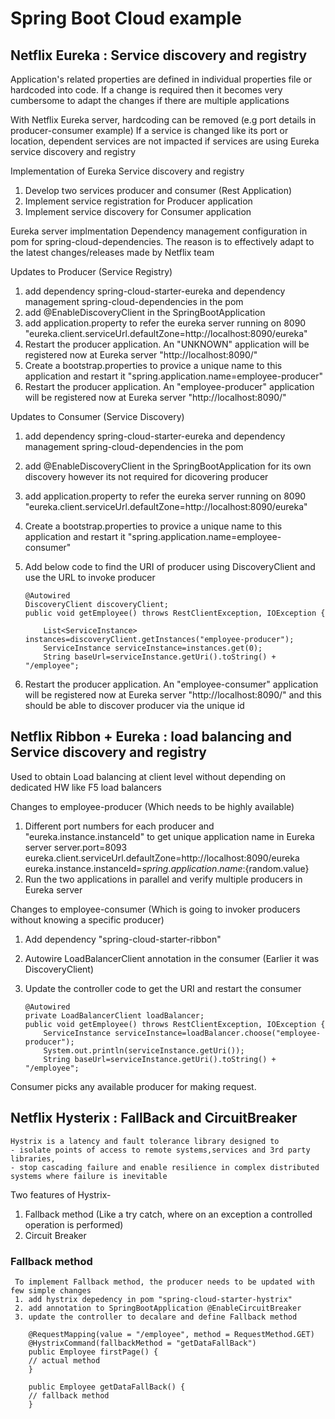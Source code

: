 # Spring Boot Cloud example

## Netflix Eureka : Service discovery and registry

 Application's related properties are defined in individual properties file or hardcoded into code. If a change is required then it becomes very cumbersome to adapt the changes if there are multiple applications
 
 With Netflix Eureka server, hardcoding can be removed (e.g port details in producer-consumer example)
 If a service is changed like its port or location, dependent services are not impacted if services are using Eureka service discovery and registry
 
Implementation of Eureka  Service discovery and registry
 1. Develop two services producer and consumer (Rest Application)
 2. Implement service registration for Producer application
 3. Implement service discovery for Consumer application
 
Eureka server implmentation
 Dependency management configuration in pom for spring-cloud-dependencies. The reason is to effectively adapt to the latest changes/releases made by Netflix team
 
Updates to Producer (Service Registry)
 1. add dependency spring-cloud-starter-eureka and dependency management spring-cloud-dependencies in the pom
 2. add @EnableDiscoveryClient in the SpringBootApplication
 3. add application.property to refer the eureka server running on 8090 "eureka.client.serviceUrl.defaultZone=http://localhost:8090/eureka"
 4. Restart the producer application. An "UNKNOWN" application will be registered now at Eureka server "http://localhost:8090/"
 5. Create a bootstrap.properties to provice a unique name to this application and restart it "spring.application.name=employee-producer"
 6. Restart the producer application. An "employee-producer" application will be registered now at Eureka server "http://localhost:8090/"

Updates to Consumer (Service Discovery) 
 1. add dependency spring-cloud-starter-eureka and dependency management spring-cloud-dependencies in the pom
 2. add @EnableDiscoveryClient in the SpringBootApplication for its own discovery however its not required for dicovering producer
 3. add application.property to refer the eureka server running on 8090 "eureka.client.serviceUrl.defaultZone=http://localhost:8090/eureka"
 4. Create a bootstrap.properties to provice a unique name to this application and restart it "spring.application.name=employee-consumer"
 5. Add below code to find the URI of producer using DiscoveryClient and use the URL to invoke producer
	 
	 	@Autowired
		DiscoveryClient discoveryClient;
		public void getEmployee() throws RestClientException, IOException {
		
			List<ServiceInstance> instances=discoveryClient.getInstances("employee-producer");
			ServiceInstance serviceInstance=instances.get(0);			
			String baseUrl=serviceInstance.getUri().toString() + "/employee";
			
 6. Restart the producer application. An "employee-consumer" application will be registered now at Eureka server "http://localhost:8090/" and this should be able to discover producer via the unique id
 
## Netflix Ribbon + Eureka : load balancing and Service discovery and registry

Used to obtain Load balancing at client level without depending on dedicated HW like F5 load balancers

Changes to employee-producer (Which needs to be highly available)
 1. Different port numbers for each producer and "eureka.instance.instanceId" to get unique application name in Eureka server
	server.port=8093
	eureka.client.serviceUrl.defaultZone=http://localhost:8090/eureka
	eureka.instance.instanceId=${spring.application.name}:${random.value}
 2. Run the two applications in parallel and verify multiple producers in Eureka server
 
Changes to employee-consumer (Which is going to invoker producers without knowing a specific producer)
 1. Add dependency "spring-cloud-starter-ribbon"  
 2. Autowire LoadBalancerClient annotation in the consumer (Earlier it was DiscoveryClient)
 3. Update the controller code to get the URI and restart the consumer		
 
		@Autowired
		private LoadBalancerClient loadBalancer;
		public void getEmployee() throws RestClientException, IOException {
			ServiceInstance serviceInstance=loadBalancer.choose("employee-producer");
			System.out.println(serviceInstance.getUri());
			String baseUrl=serviceInstance.getUri().toString() + "/employee"; 
 
Consumer picks any available producer for making request.


## Netflix Hysterix : FallBack and CircuitBreaker
	Hystrix is a latency and fault tolerance library designed to 
	- isolate points of access to remote systems,services and 3rd party libraries, 
	- stop cascading failure and enable resilience in complex distributed systems where failure is inevitable 
 Two features of Hystrix-
 1. Fallback method (Like a try catch, where on an exception a controlled operation is performed)
 2. Circuit Breaker
 
 ### Fallback method
     To implement Fallback method, the producer needs to be updated with few simple changes
     1. add hystrix depedency in pom "spring-cloud-starter-hystrix"
     2. add annotation to SpringBootApplication @EnableCircuitBreaker
     3. update the controller to decalare and define Fallback method
     
     	@RequestMapping(value = "/employee", method = RequestMethod.GET)
		@HystrixCommand(fallbackMethod = "getDataFallBack")
		public Employee firstPage() {
		// actual method
		}
		
		public Employee getDataFallBack() {
		// fallback method
		}